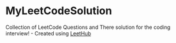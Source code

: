 # MyLeetCodeSolution
Collection of LeetCode Questions and There solution for the coding interview! - Created using [LeetHub](https://github.com/QasimWani/LeetHub)
